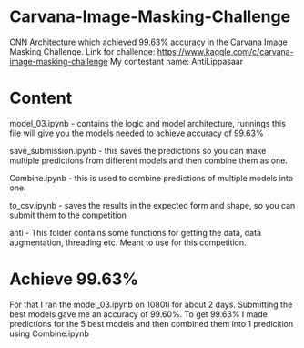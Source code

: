 # Carvana-Image-Masking-Challenge
CNN Architecture which achieved 99.63% accuracy in the Carvana Image Masking Challenge.
Link for challenge: https://www.kaggle.com/c/carvana-image-masking-challenge
My contestant name: AntiLippasaar

# Content

model_03.ipynb - contains the logic and model architecture, runnings this file will give you the models needed to achieve accuracy of 99.63%

save_submission.ipynb - this saves the predictions so you can make multiple predictions from different models and then combine them as one.

Combine.ipynb - this is used to combine predictions of multiple models into one.

to_csv.ipynb - saves the results in the expected form and shape, so you can submit them to the competition

anti - This folder contains some functions for getting the data, data augmentation, threading etc. Meant to use for this competition.

# Achieve 99.63%

For that I ran the model_03.ipynb on 1080ti for about 2 days. Submitting the best models gave me an accuracy of 99.60%. To get 99.63% I made predictions for the 5 best models and then combined them into 1 predicition using Combine.ipynb

